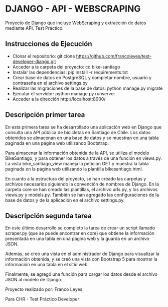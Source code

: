 # DJANGO - API - WEBSCRAPING
Proyecto de Django que incluye WebScraping y extracción de datos mediante API.
Test Práctico.


## Instrucciones de Ejecución

- Clonar el repositorio: git clone https://github.com/francoleyes/test-developer-django.git
- Acceder a la carpeta del proyecto: cd bike-santiago
- Instalar las dependencias: pip install -r requirements.txt
- Crear base de datos en PostgreSQL y completar nombre, usuario y contraseña en el archivo settings.py
- Realizar las migraciones de la base de datos: python manage.py migrate
- Ejecutar el servidor: python manage.py runserver
- Acceder a la dirección http://localhost:8000/

## Descripción primer tarea

En esta primera tarea se ha desarrollado una aplicación web en Django que consulta una API pública de bicicletas en Santiago de Chile. Los datos obtenidos se almacenan en una base de datos y se muestran en una tabla paginada en una página web utilizando Bootstrap.

Para almacenar la información obtenida de la API, se utiliza el modelo BikeSantiago, y para obtener los datos a través de una función en views.py. La vista bike_santiago_view maneja la petición GET y muestra la tabla paginada en la página web utilizando la plantilla bikesantiago.html.

En cuanto a la estructura del proyecto, se han creado las carpetas y archivos necesarios siguiendo la convención de nombres de Django. En la carpeta core se han creado las plantillas, el archivo urls.py, y los archivos views.py y models.py. También se han agregado las configuraciones de la base de datos y de la aplicación en el archivo settings.py.

## Descripción segunda tarea 

En este último desarrollo se completó la tarea de crear un script llamado scraper.py (que se puede encontrar en core) que obtiene la información presentada en una tabla en una página web y la guarda en un archivo JSON.

Además, se creó una vista en el administrador de Django para visualizar la información obtenida, y se creó una vista con Bootstrap 5 para mostrar la información en una tabla en el sitio web.

Finalmente, se agregó una función para cargar los datos desde el archivo JSON al modelo de Django.



Proyecto realizado por: Franco Leyes

Para CHR - Test Práctico Developer
